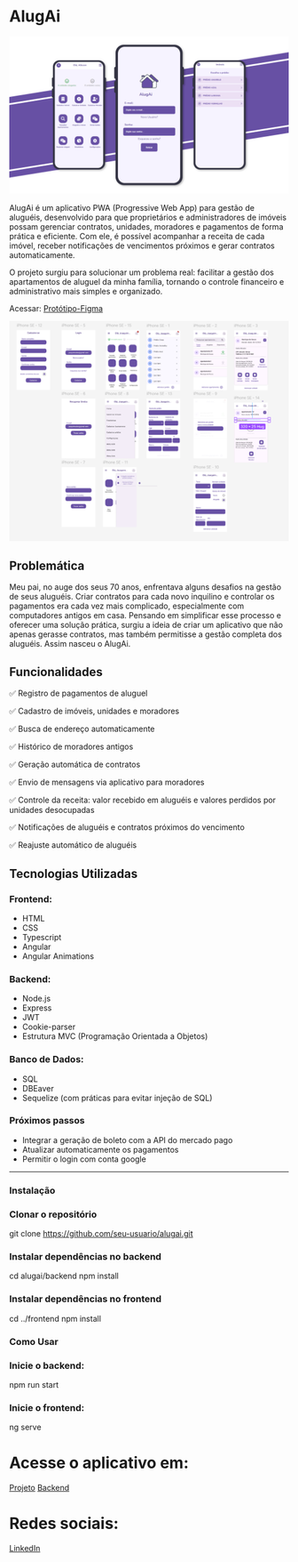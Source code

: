 # AlugAi

![Logo do projeto](public/Mockup.png)

AlugAi é um aplicativo PWA (Progressive Web App) para gestão de aluguéis, desenvolvido para que proprietários e administradores de imóveis possam gerenciar contratos, unidades, moradores e pagamentos de forma prática e eficiente. Com ele, é possível acompanhar a receita de cada imóvel, receber notificações de vencimentos próximos e gerar contratos automaticamente.

O projeto surgiu para solucionar um problema real: facilitar a gestão dos apartamentos de aluguel da minha família, tornando o controle financeiro e administrativo mais simples e organizado.

Acessar: [Protótipo-Figma](https://www.figma.com/proto/mQrRyC6pyGmUaRNn8OqoSF/Untitled?node-id=1-2&t=bZ73T1F2QBSgqHsz-0&scaling=scale-down&content-scaling=fixed&page-id=0%3A1&starting-point-node-id=15%3A1109)

![Potótipo](public/prototipo.png)

## Problemática

Meu pai, no auge dos seus 70 anos, enfrentava alguns desafios na gestão de seus aluguéis. Criar contratos para cada novo inquilino e controlar os pagamentos era cada vez mais complicado, especialmente com computadores antigos em casa. Pensando em simplificar esse processo e oferecer uma solução prática, surgiu a ideia de criar um aplicativo que não apenas gerasse contratos, mas também permitisse a gestão completa dos aluguéis. Assim nasceu o AlugAi.

## Funcionalidades

✅ Registro de pagamentos de aluguel

✅ Cadastro de imóveis, unidades e moradores

✅ Busca de endereço automaticamente

✅ Histórico de moradores antigos

✅ Geração automática de contratos

✅ Envio de mensagens via aplicativo para moradores

✅ Controle da receita: valor recebido em aluguéis e valores perdidos por unidades desocupadas

✅ Notificações de aluguéis e contratos próximos do vencimento

✅ Reajuste automático de aluguéis

## Tecnologias Utilizadas

### Frontend:

- HTML
- CSS
- Typescript
- Angular
- Angular Animations

### Backend:

- Node.js
- Express
- JWT
- Cookie-parser
- Estrutura MVC (Programação Orientada a Objetos)

### Banco de Dados:

- SQL
- DBEaver
- Sequelize (com práticas para evitar injeção de SQL)

### Próximos passos

- Integrar a geração de boleto com a API do mercado pago
- Atualizar automaticamente os pagamentos
- Permitir o login com conta google

---

### Instalação

### Clonar o repositório

git clone https://github.com/seu-usuario/alugai.git

### Instalar dependências no backend

cd alugai/backend
npm install

### Instalar dependências no frontend

cd ../frontend
npm install

### Como Usar

### Inicie o backend:

npm run start

### Inicie o frontend:

ng serve

# Acesse o aplicativo em:

[Projeto](https://allesonsales.github.io/alugai)
[Backend](https://github.com/allesonsales/AlugAi-BE)

# Redes sociais:

[LinkedIn](https://www.linkedin.com/in/allesonsales/)
